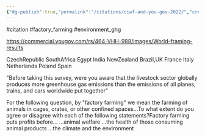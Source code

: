 ```yaml
---
{"dg-publish":true,"permalink":"/citations/ciwf-and-you-gov-2022/","created":"2024-07-30T19:11:07.523+01:00","updated":"2025-09-28T23:41:01.743+01:00"}
---
```


#citation #factory_farming #environment_ghg 

https://commercial.yougov.com/rs/464-VHH-988/images/World-framing-results

CzechRepublic SouthAfrica Egypt India NewZealand Brazil,UK France Italy Netherlands Poland Spain

"Before taking this survey, were you aware that the
livestock sector globally produces more greenhouse gas
emissions than the emissions of all planes, trains, and
cars worldwide put together"

For the following question, by "factory farming" we mean
the farming of animals in cages, crates, or other confined
spaces...To what extent do you agree or disagree with each
of the following statements?Factory farming puts profits
before...
...animal welfare
...the health of those consuming animal products
...the climate and the environment
